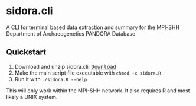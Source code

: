 # sidora.cli

A CLI for terminal based data extraction and summary for the MPI-SHH Department of Archaeogenetics PANDORA Database

## Quickstart

1. Download and unzip sidora.cli: <kbd>[Download](https://github.com/sidora-tools/sidora.cli/archive/master.zip)</kbd> 
2. Make the main script file executable with `chmod +x sidora.R`
2. Run it with `./sidora.R --help`

This will only work within the MPI-SHH network. It also requires R and most likely a UNIX system.
